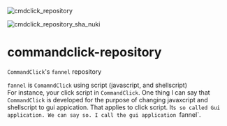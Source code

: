 ![cmdclick_repository](https://user-images.githubusercontent.com/55217593/226259987-532a6eb0-ddcc-41a3-832e-a5c3f92b2e58.png)


![cmdclick_repository_sha_nuki](https://user-images.githubusercontent.com/55217593/226264143-2da03394-0c9d-4d11-966d-09588a2c90d8.png)

# commandclick-repository
`CommandClick`'s `fannel` repository

`fannel` is `ComamndClick` using script (javascript, and shellscript)  
For instance, your click script in `CommandClick`. One thing I can say that `CommandClick` is developed for the purpose of changing javaxcript and shellscript to gui appication. That applies to click script. It`s so called Gui application. We can say so. I call the gui application `fannel`.



